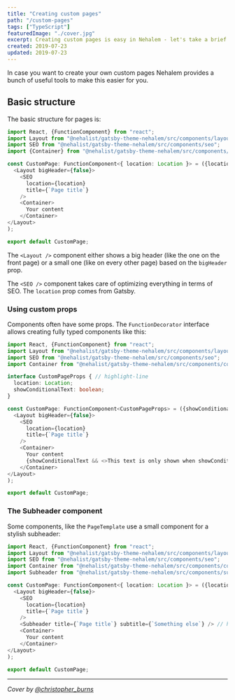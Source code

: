 ```yaml
---
title: "Creating custom pages"
path: "/custom-pages"
tags: ["TypeScript"]
featuredImage: "./cover.jpg"
excerpt: Creating custom pages is easy in Nehalem - let's take a brief look.
created: 2019-07-23
updated: 2019-07-23
---
```


In case you want to create your own custom pages Nehalem provides a bunch of useful tools to make this easier for you.

## Basic structure

The basic structure for pages is:

```typescript jsx
import React, {FunctionComponent} from "react";
import Layout from "@nehalist/gatsby-theme-nehalem/src/components/layout";
import SEO from "@nehalist/gatsby-theme-nehalem/src/components/seo";
import {Container} from "@nehalist/gatsby-theme-nehalem/src/components/common";

const CustomPage: FunctionComponent<{ location: Location }> = ({location}) => (
  <Layout bigHeader={false}>
    <SEO
      location={location}
      title={`Page title`}
    />
    <Container>
      Your content
    </Container>
</Layout>
);

export default CustomPage;
```

The `<Layout />` component either shows a big header (like the one on the front page) or a small one (like on every other page) based on the
`bigHeader` prop.

The `<SEO />` component takes care of optimizing everything in terms of SEO. The `location` prop comes from Gatsby.

### Using custom props

Components often have some props. The `FunctionDecorator` interface allows creating fully typed components like this:

```typescript jsx
import React, {FunctionComponent} from "react";
import Layout from "@nehalist/gatsby-theme-nehalem/src/components/layout";
import SEO from "@nehalist/gatsby-theme-nehalem/src/components/seo";
import Container from "@nehalist/gatsby-theme-nehalem/src/components/common";

interface CustomPageProps { // highlight-line
  location: Location;
  showConditionalText: boolean;
}

const CustomPage: FunctionComponent<CustomPageProps> = ({showConditionalText, location}) => ( // highlight-line
  <Layout bigHeader={false}>
    <SEO
      location={location}
      title={`Page title`}
    />
    <Container>
      Your content
      {showConditionalText && <>This text is only shown when showConditionalText is true </>} // highlight-line
    </Container>
</Layout>
);

export default CustomPage;
```

### The Subheader component

Some components, like the `PageTemplate` use a small component for a stylish subheader:

```typescript jsx
import React, {FunctionComponent} from "react";
import Layout from "@nehalist/gatsby-theme-nehalem/src/components/layout";
import SEO from "@nehalist/gatsby-theme-nehalem/src/components/seo";
import Container from "@nehalist/gatsby-theme-nehalem/src/components/common";
import Subheader from "@nehalist/gatsby-theme-nehalem/src/components/subheader";

const CustomPage: FunctionComponent<{ location: Location }> = ({location}) => (
  <Layout bigHeader={false}>
    <SEO
      location={location}
      title={`Page title`}
    />
    <Subheader title={`Page title`} subtitle={`Something else`} /> // highlight-line
    <Container>
      Your content
    </Container>
</Layout>
);

export default CustomPage;
```

---

*Cover by [@christopher_burns](https://unsplash.com/@christopher__burns)*
